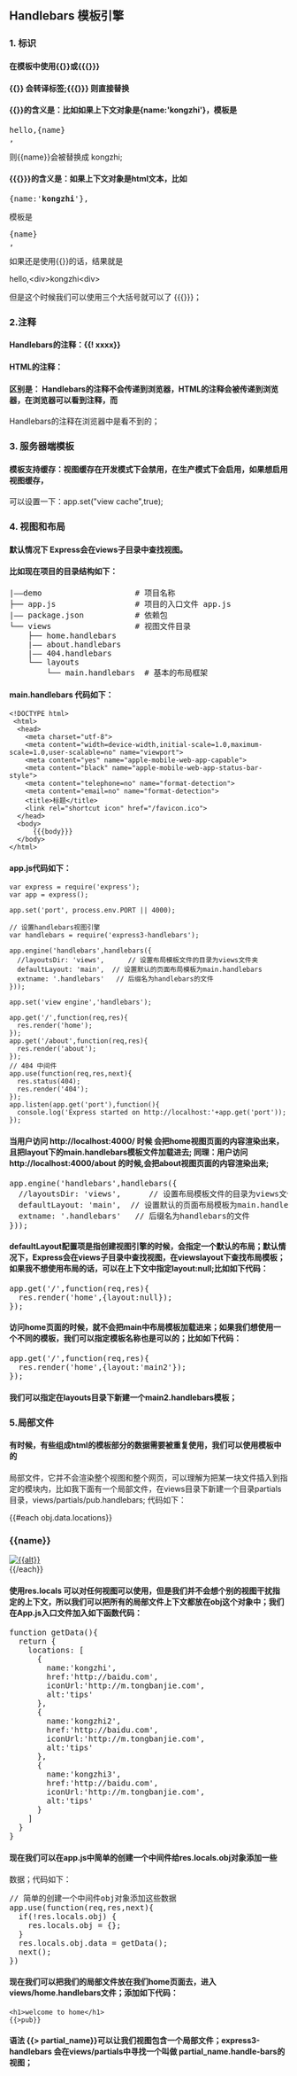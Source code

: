 ## Handlebars 模板引擎
### 1. 标识
#### 在模板中使用{{}}或{{{}}}
#### {{}} 会转译标签;{{{}}} 则直接替换
#### {{}}的含义是：比如如果上下文对象是{name:'kongzhi'}，模板是
<pre><div>hello,{name}</div>,</pre>
则{{name}}会被替换成 kongzhi;
#### {{{}}}的含义是：如果上下文对象是html文本，比如 
<pre>{name:'<b>kongzhi</b>'},</pre>
模板是
<pre><div>{name}</div>,</pre>
如果还是使用{{}}的话，结果就是 
    <p>hello,&lt;div&gt;kongzhi&lt;div&gt;</p>
但是这个时候我们可以使用三个大括号就可以了 {{{}}}；
### 2.注释
#### Handlebars的注释：{{! xxxx}}
#### HTML的注释：<!-- 注释 -->
#### 区别是： Handlebars的注释不会传递到浏览器，HTML的注释会被传递到浏览器，在浏览器可以看到注释，而
Handlebars的注释在浏览器中是看不到的；
### 3. 服务器端模板
#### 模板支持缓存：视图缓存在开发模式下会禁用，在生产模式下会启用，如果想启用视图缓存，
可以设置一下：app.set("view cache",true); 
### 4. 视图和布局
#### 默认情况下 Express会在views子目录中查找视图。
#### 比如现在项目的目录结构如下：
<pre>
|——demo                    # 项目名称 
├── app.js                 # 项目的入口文件 app.js
|—— package.json           # 依赖包
└── views                  # 视图文件目录
    ├── home.handlebars
    |—— about.handlebars
    |—— 404.handlebars
    └── layouts
        └── main.handlebars  # 基本的布局框架
</pre>
#### main.handlebars 代码如下：
    <!DOCTYPE html>
     <html>
      <head>
        <meta charset="utf-8">
        <meta content="width=device-width,initial-scale=1.0,maximum-scale=1.0,user-scalable=no" name="viewport">
        <meta content="yes" name="apple-mobile-web-app-capable">
        <meta content="black" name="apple-mobile-web-app-status-bar-style">
        <meta content="telephone=no" name="format-detection">
        <meta content="email=no" name="format-detection">
        <title>标题</title>
        <link rel="shortcut icon" href="/favicon.ico">
      </head>
      <body>
          {{{body}}}
      </body>
    </html>
#### app.js代码如下：
    var express = require('express');
    var app = express();

    app.set('port', process.env.PORT || 4000);

    // 设置handlebars视图引擎
    var handlebars = require('express3-handlebars');

    app.engine('handlebars',handlebars({
      //layoutsDir: 'views',      // 设置布局模板文件的目录为views文件夹
      defaultLayout: 'main',  // 设置默认的页面布局模板为main.handlebars
      extname: '.handlebars'   // 后缀名为handlebars的文件
    }));

    app.set('view engine','handlebars');

    app.get('/',function(req,res){
      res.render('home');
    });
    app.get('/about',function(req,res){
      res.render('about');
    });
    // 404 中间件
    app.use(function(req,res,next){
      res.status(404);
      res.render('404');
    });
    app.listen(app.get('port'),function(){
      console.log('Express started on http://localhost:'+app.get('port'));
    }); 
#### 当用户访问 http://localhost:4000/ 时候 会把home视图页面的内容渲染出来，且把layout下的main.handlebars模板文件加载进去; 同理：用户访问 http://localhost:4000/about 的时候,会把about视图页面的内容渲染出来;
<pre>
app.engine('handlebars',handlebars({
  //layoutsDir: 'views',      // 设置布局模板文件的目录为views文件夹
  defaultLayout: 'main',  // 设置默认的页面布局模板为main.handlebars
  extname: '.handlebars'   // 后缀名为handlebars的文件
}));
</pre>
#### defaultLayout配置项是指创建视图引擎的时候，会指定一个默认的布局；默认情况下，Express会在views子目录中查找视图，在viewslayout下查找布局模板；如果我不想使用布局的话，可以在上下文中指定layout:null;比如如下代码：
<pre>
app.get('/',function(req,res){
  res.render('home',{layout:null});
});
</pre>
#### 访问home页面的时候，就不会把main中布局模板加载进来；如果我们想使用一个不同的模板，我们可以指定模板名称也是可以的；比如如下代码：
<pre>
app.get('/',function(req,res){
  res.render('home',{layout:'main2'});
});
</pre>
#### 我们可以指定在layouts目录下新建一个main2.handlebars模板；
### 5.局部文件
#### 有时候，有些组成html的模板部分的数据需要被重复使用，我们可以使用模板中的
局部文件，它并不会渲染整个视图和整个网页，可以理解为把某一块文件插入到指定的模块内，比如我下面有一个局部文件，在views目录下新建一个目录partials目录，views/partials/pub.handlebars; 代码如下：
    <div class="pub-cls">
      {{#each obj.data.locations}}
        <div class="obj-elem">
          <h3>{{name}}</h3>
          <a href="{{href}}">
            <img src="{{iconUrl}}" alt="{{alt}}"/>
          </a>
        </div>
        {{/each}}
    </div>

#### 使用res.locals 可以对任何视图可以使用，但是我们并不会想个别的视图干扰指定的上下文，所以我们可以把所有的局部文件上下文都放在obj这个对象中；我们在App.js入口文件加入如下函数代码：
<pre>
function getData(){
  return {
    locations: [
      {
        name:'kongzhi',
        href:'http://baidu.com',
        iconUrl:'http://m.tongbanjie.com',
        alt:'tips'
      },
      {
        name:'kongzhi2',
        href:'http://baidu.com',
        iconUrl:'http://m.tongbanjie.com',
        alt:'tips'
      },
      {
        name:'kongzhi3',
        href:'http://baidu.com',
        iconUrl:'http://m.tongbanjie.com',
        alt:'tips'
      }
    ]
  }
}
</pre>
#### 现在我们可以在app.js中简单的创建一个中间件给res.locals.obj对象添加一些
数据；代码如下：
<pre>
// 简单的创建一个中间件obj对象添加这些数据
app.use(function(req,res,next){
  if(!res.locals.obj) {
    res.locals.obj = {};
  }
  res.locals.obj.data = getData();
  next();
})
</pre>
#### 现在我们可以把我们的局部文件放在我们home页面去，进入views/home.handlebars文件；添加如下代码：
    <h1>welcome to home</h1>
    {{>pub}}
#### 语法 {{> partial_name}}可以让我们视图包含一个局部文件；express3-handlebars 会在views/partials中寻找一个叫做 partial_name.handle-bars的视图；



    
